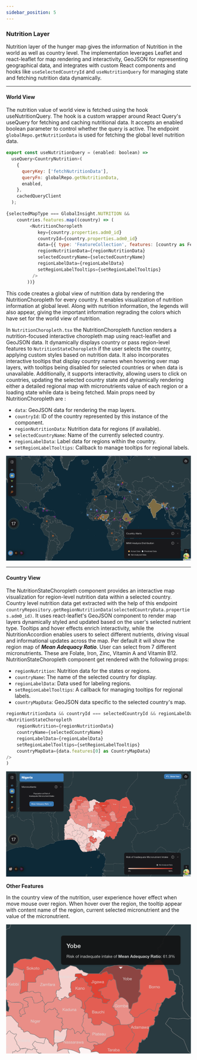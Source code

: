 ```yaml
---
sidebar_position: 5
---
```


### Nutrition Layer

Nutrition layer of the hunger map gives the information of Nutrition in the world as well as country level. The implementation leverages Leaflet and react-leaflet for map rendering and interactivity, GeoJSON for representing geographical data, and integrates with custom React components and hooks like ```useSelectedCountryId``` and ```useNutritionQuery``` for managing state and fetching nutrition data dynamically.

---

#### World View 

The nutrition value of world view is fetched using the hook useNutritionQuery. The hook is a custom wrapper around React Query's useQuery for fetching and caching nutritional data. It accepts an enabled boolean parameter to control whether the query is active. The endpoint ```globalRepo.getNutritionData``` is used for fetching the global level nutrition data.
```js 
export const useNutritionQuery = (enabled: boolean) =>
  useQuery<CountryNutrition>(
    {
      queryKey: ['fetchNutritionData'],
      queryFn: globalRepo.getNutritionData,
      enabled,
    },
    cachedQueryClient
  );
``` 

```js
{selectedMapType === GlobalInsight.NUTRITION &&
    countries.features.map((country) => (
         <NutritionChoropleth
            key={country.properties.adm0_id}
            countryId={country.properties.adm0_id}
            data={{ type: 'FeatureCollection', features: [country as Feature<Geometry, GeoJsonProperties>] }}
            regionNutritionData={regionNutritionData}
            selectedCountryName={selectedCountryName}
            regionLabelData={regionLabelData}
            setRegionLabelTooltips={setRegionLabelTooltips}
          />
        ))}
```

This code creates a global view of nutrition data by rendering the NutritionChoropleth for every country. It enables visualization of nutrition information at global level. Along with nutrition information, the legends will also appear, giving the important information regrading the colors which have set for the world view of nutrition.

In ``` NutritionChoropleth.tsx ``` the NutritionChoropleth function renders a nutrition-focused interactive choropleth map using react-leaflet and GeoJSON data. It dynamically displays country or pass region-level features to ```NutritionStateChoropleth``` if the user selects the country, applying custom styles based on nutrition data. It also incorporates interactive tooltips that display country names when hovering over map layers, with tooltips being disabled for selected countries or when data is unavailable. Additionally, it supports interactivity, allowing users to click on countries, updating the selected country state and dynamically rendering either a detailed regional map with micronutrients value of each region or a loading state while data is being fetched. Main props need by NutritionChoropleth are : 

- ```data```:	GeoJSON data for rendering the map layers.
- ```countryId```: ID of the country represented by this instance of the component.
- ```regionNutritionData```: Nutrition data for regions (if available).
- ```selectedCountryName```: Name of the currently selected country.
- ```regionLabelData```: Label data for regions within the country.
- ```setRegionLabelTooltips```: Callback to manage tooltips for regional labels.

![Nutrition World](./NutritionWorldView.png)

---

#### Country View

The NutritionStateChoropleth component provides an interactive map visualization for region-level nutrition data within a selected country. Country level nutrition data get extracted with the help of this endpoint ```countryRepository.getRegionNutritionData(selectedCountryData.properties.adm0_id)```. It uses react-leaflet's GeoJSON component to render map layers dynamically styled and updated based on the user's selected nutrient type. Tooltips and hover effects enrich interactivity, while the NutritionAccordion enables users to select different nutrients, driving visual and informational updates across the map. Per default it will show the region map of ***Mean Adequacy Ratio***. User can select from 7 different micronutrients. These are Folate, Iron, Zinc, Vitamin A and Vitamin B12.
NutritionStateChoropleth component get rendered with the following props: 

- ```regionNutrition```: Nutrition data for the states or regions.
- ```countryName```: The name of the selected country for display.
- ```regionLabelData```: Data used for labeling regions.
- ```setRegionLabelTooltips```: A callback for managing tooltips for regional labels.
- ```countryMapData```: GeoJSON data specific to the selected country's map.


``` js
regionNutritionData && countryId === selectedCountryId && regionLabelData && (
<NutritionStateChoropleth
    regionNutrition={regionNutritionData}
    countryName={selectedCountryName}
    regionLabelData={regionLabelData}
    setRegionLabelTooltips={setRegionLabelTooltips}
    countryMapData={data.features[0] as CountryMapData}
/>
)
```

![Nutrition Region](./NutritionRegion.png)

**Other Features**

In the country view of the nutrition, user experience hover effect when move mouse over region. When hover over the region, the tooltip appear with content name of the region, current selected micronutrient and the value of the micronutrient.

![Nutrition Tooltip](./NutritionTooltip.png)


